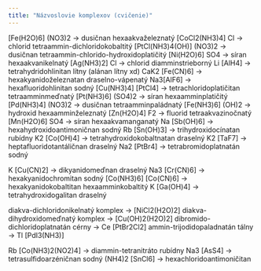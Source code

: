 ```yaml
---
title: "Názvoslovie komplexov (cvičenie)"
---
```


[Fe(H2O)6] (NO3)2 -> dusičnan hexaakvaželeznatý
[CoCl2(NH3)4] Cl -> chlorid tetraammin-dichloridokobaltitý
[PtCl(NH3)4(OH)] (NO3)2 -> dusičnan tetraammin-chlorido-hydroxidoplatičitý
[Ni(H2O)6] SO4 -> síran hexaakvanikelnatý
[Ag(NH3)2] Cl -> chlorid diamminstrieborný
Li [AlH4] -> tetrahydridohlinitan lítny (alánan lítny xd)
CaK2 [Fe(CN)6] -> hexakyanidoželeznatan draselno-vápenatý
Na3[AlF6] -> hexafluoridohlinitan sodný
[Cu(NH3)4] [PtCl4] -> tetrachloridoplatičitan tetraamminmeďnatý
[Pt(NH3)6] (SO4)2 -> síran hexaamminplatičitý
[Pd(NH3)4] (NO3)2 -> dusičnan tetraamminpaládnatý
[Fe(NH3)6] (OH)2 -> hydroxid hexaamminželeznatý
[Zn(H2O)4] F2 -> fluorid tetraakvazinočnatý
[Mn(H2O)6] SO4 -> síran hexaakvamanganatý
Na [Sb(OH)6] -> hexahydroxidoantimoničnan sodný
Rb [Sn(OH)3] -> trihydroxidocínatan rubídny
K2 [Co(OH)4] -> tetrahydroxidokobaltnatan draselný
K2 [TaF7] -> heptafluoridotantáličnan draselný
Na2 [PtBr4] -> tetrabromidoplatnatán sodný

K [Cu(CN)2] -> dikyanidomeďnan draselný
Na3 [Cr(CN)6] -> hexakyanidochromitan sodný
[Co(NH3)6] [Co(CN)6] -> hexakyanidokobaltitan hexaamminkobaltitý
K [Ga(OH)4] -> tetrahydroxidogalitan draselný

diakva-dichloridonikelnatý komplex -> [NiCl2(H2O)2]
diakva-dihydroxidomeďnatý komplex -> [Cu(OH)2(H2O)2]
dibromido-dichloridoplatnatán cérny -> Ce [PtBr2Cl2]
ammin-trijodidopaladnatán tálny -> Tl [PdI3(NH3)]

Rb [Co(NH3)2(NO2)4] -> diammin-tetranitráto rubídny
Na3 [AsS4] -> tetrasulfidoarzéničnan sodný
(NH4)2 [SnCl6] -> hexachloridoantimoničitan
